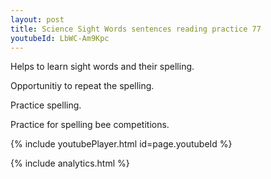 ```yaml
---
layout: post
title: Science Sight Words sentences reading practice 77
youtubeId: LbWC-Am9Kpc
---
```

 
 
Helps to learn sight words and their spelling.

Opportunitiy to repeat the spelling. 

Practice spelling. 
 
Practice for spelling bee competitions. 
 
{% include youtubePlayer.html id=page.youtubeId %}
 
 
{% include analytics.html %}